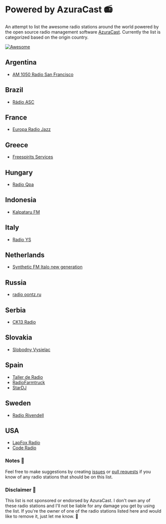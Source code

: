 # Powered by AzuraCast 📻
An attempt to list the awesome radio stations around the world powered by the open source radio management software [AzuraCast](https://github.com/AzuraCast/AzuraCast). Currently the list is categorized based on the origin country.

[![Awesome](https://awesome.re/badge.svg)](https://awesome.re)

## Argentina
- [AM 1050 Radio San Francisco](http://www.radiosanfrancisco.com.ar/Streaming/Am1050)

## Brazil
- [Rádio ASC](https://amigos-share.club/)

## France
- [Europa Radio Jazz](https://onair.europaradiojazz.org/public/europa_radio_jazz)

## Greece
- [Freespirits Services](https://aphrodite.freespirits.gr/public/freespirits_radio)

## Hungary
- [Radio Qpa](https://qparadio.sch.bme.hu/)

## Indonesia
- [Kalpataru FM](https://stream.bskmedia.co.id/public/kalpatarufm)

## Italy
- [Radio YS](https://www.gettingequippedforeurope.edu.it/public/radio_dalla_chiesa)

## Netherlands
- [Synthetic FM Italo new generation](https://azuraserv3.live-streams.nl/public/synthetic_fm_italo_new_generation)

## Russia
- [radio oontz.ru](https://radio.oontz.ru/public/live)

## Serbia
- [CK13 Radio](https://ck13.space/radio)

## Slovakia
- [Slobodny Vysielac](https://vysielanie.online/public/sv)

## Spain
- [Taller de Radio](https://laondaradio.es/canalnoticies/taller-de-radio/)
- [RadioFarmtruck](https://radiofarmtruck.com/public/farmtruck)
- [StarDJ](https://stardj.es/public/radio)

## Sweden
- [Radio Rivendell](https://www.radiorivendell.com/)

## USA
- [LapFox Radio](https://lapfoxradio.com/)
- [Code Radio](https://coderadio.freecodecamp.org/)

### Notes 📒
Feel free to make suggestions by creating <a href="https://github.com/zcraber/powered-by-azuracast/issues" target="_blank">issues</a> or [pull requests](https://github.com/zcraber/powered-by-azuracast/pulls) if you know of any radio stations that should be on this list.

### Disclaimer 🔴
This list is not sponsored or endorsed by AzuraCast. I don't own any of these radio stations and I'll not be liable for any damage you get by using the list. If you're the owner of one of the radio stations listed here and would like to remove it, just let me know. 🙂
